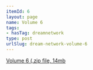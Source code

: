 ```yaml
---
itemId: 6
layout: page
name: Volume 6
tags:
- hasTag: dreamnetwork
type: post
urlSlug: dream-network-volume-6
---
```

<a href="files/Volume_6.zip" download>Volume 6 (.zip file, 14mb</a>
